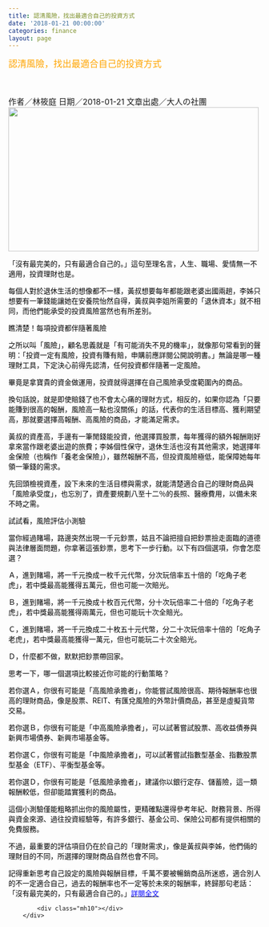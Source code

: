 ```yaml
---
title: 認清風險，找出最適合自己的投資方式
date: '2018-01-21 00:00:00'
categories: finance
layout: page
---
```


<div class="text">
			<div>
	<span style="color:#ffa500;"><span style="font-size:18px;">認清風險，找出最適合自己的投資方式</span></span></div>
<div>
	&nbsp;</div>
<div>
	&nbsp;</div>
<div>
	&nbsp;</div>
<div>
	<span style="font-size:16px;">作者／林筱庭&nbsp;日期／2018-01-21&nbsp;文章出處／大人の社團</span></div>
<div>
	<img alt="" src="https://cw1.tw/CH/club/images/article/201801/article-5a61893ccc80b.jpg" style="height: 287px; width: 500px;"></div>
<p>
	<span style="color:#000000;"><span style="font-size:14px;">「沒有最完美的，只有最適合自己的。」這句至理名言，人生、職場、愛情無一不適用，投資理財也是。</span></span></p>
<p>
	<span style="color:#000000;"><span style="font-size:14px;">每個人對於退休生活的想像都不一樣，黃叔想要每年都能跟老婆出國兩趟，李姊只想要有一筆錢能讓她在安養院怡然自得，黃叔與李姐所需要的「退休資本」就不相同，而他們能承受的投資風險當然也有所差別。</span></span></p>
<p>
	<span style="color:#000000;"><span style="font-size:14px;">瞧清楚！每項投資都伴隨著風險</span></span></p>
<p>
	<span style="color:#000000;"><span style="font-size:14px;">之所以叫「風險」，顧名思義就是「有可能消失不見的機率」，就像那句常看到的聲明：「投資一定有風險，投資有賺有賠，申購前應詳閱公開說明書。」無論是哪一種理財工具，下定決心前得先認清，任何投資都伴隨著一定風險。</span></span></p>
<p>
	<span style="color:#000000;"><span style="font-size:14px;">畢竟是拿寶貴的資金做運用，投資就得選擇在自己風險承受度範圍內的商品。</span></span></p>
<p>
	<span style="color:#000000;"><span style="font-size:14px;">換句話說，就是即使賠錢了也不會太心痛的理財方式，相反的，如果你認為「只要能賺到很高的報酬，風險高一點也沒關係」的話，代表你的生活目標高、獲利期望高，那就要選擇高報酬、高風險的商品，才能滿足需求。</span></span></p>
<p>
	<span style="color:#000000;"><span style="font-size:14px;">黃叔的資產高，手邊有一筆閒錢能投資，他選擇買股票，每年獲得的額外報酬剛好拿來當作跟老婆出遊的旅費；李姊個性保守，退休生活也沒有其他需求，她選擇年金保險（也稱作「養老金保險」），雖然報酬不高，但投資風險極低，能保障她每年領一筆錢的需求。</span></span></p>
<p>
	<span style="font-size:14px;"><span style="color:#000000;">先回頭檢視資產</span><span style="color:#000000;">，設下未來的生活目標與需求，就能清楚適合自己的理財商品與「風險承受度」，也忘別了，資產要規劃八至十二％的長照、醫療費用，以備未來不時之需。</span></span></p>
<p>
	<span style="color:#000000;"><span style="font-size:14px;">試試看，風險評估小測驗</span></span></p>
<p>
	<span style="color:#000000;"><span style="font-size:14px;">當你經過賭場，路邊突然出現一千元鈔票，姑且不論把擅自把鈔票撿走面臨的道德與法律層面問題，你拿著這張鈔票，思考下一步行動。以下有四個選項，你會怎麼選？</span></span></p>
<p>
	<span style="color:#000000;"><span style="font-size:14px;">Ａ，進到賭場，將一千元換成一枚千元代幣，分次玩倍率五十倍的「吃角子老虎」，若中獎最高能獲得五萬元，但也可能一次賠光。</span></span></p>
<p>
	<span style="color:#000000;"><span style="font-size:14px;">Ｂ，進到賭場，將一千元換成十枚百元代幣，分十次玩倍率二十倍的「吃角子老虎」，若中獎最高能獲得兩萬元，但也可能玩十次全賠光。</span></span></p>
<p>
	<span style="color:#000000;"><span style="font-size:14px;">Ｃ，進到賭場，將一千元換成二十枚五十元代幣，分二十次玩倍率十倍的「吃角子老虎」，若中獎最高能獲得一萬元，但也可能玩二十次全賠光。</span></span></p>
<p>
	<span style="color:#000000;"><span style="font-size:14px;">Ｄ，什麼都不做，默默把鈔票帶回家。</span></span></p>
<p>
	<span style="color:#000000;"><span style="font-size:14px;">思考一下，哪一個選項比較接近你可能的行動策略？</span></span></p>
<p>
	<span style="color:#000000;"><span style="font-size:14px;">若你選Ａ，你很有可能是「高風險承擔者」，你能嘗試風險很高、期待報酬率也很高的理財商品，像是股票、REIT、有匯兌風險的外幣計價商品，甚至是虛擬貨幣交易。</span></span></p>
<p>
	<span style="color:#000000;"><span style="font-size:14px;">若你選Ｂ，你很有可能是「中高風險承擔者」，可以試著嘗試股票、高收益債券與新興市場債券、新興市場基金等。</span></span></p>
<p>
	<span style="color:#000000;"><span style="font-size:14px;">若你選Ｃ，你很有可能是「中風險承擔者」，可以試著嘗試指數型基金、指數股票型基金（ETF）、平衡型基金等。</span></span></p>
<p>
	<span style="color:#000000;"><span style="font-size:14px;">若你選Ｄ，你很有可能是「低風險承擔者」，建議你以銀行定存、儲蓄險，這一類報酬較低，但卻能踏實獲利的商品。</span></span></p>
<p>
	<span style="color:#000000;"><span style="font-size:14px;">這個小測驗僅能粗略抓出你的風險屬性，更精確點還得參考年紀、財務背景、所得與資金來源、過往投資經驗等，有許多銀行、基金公司、保險公司都有提供相關的免費服務。</span></span></p>
<p>
	<span style="color:#000000;"><span style="font-size:14px;">不過，最重要的評估項目仍在於自己的「理財需求」，像是黃叔與李姊，他們倆的理財目的不同，所選擇的理財商品自然也會不同。</span></span></p>
<p>
	<span style="color:#000000;"><span style="font-size:14px;">記得重新思考自己設定的風險與報酬目標，千萬不要被暢銷商品所迷惑，適合別人的不一定適合自己，過去的報酬率也不一定等於未來的報酬率，終歸那句老話：「沒有最完美的，只有最適合自己的。」</span></span><a href="https://club.commonhealth.com.tw/article/1131"><span style="color:#0000ff;"><span style="font-size:14px;">詳閱全文</span></span></a></p>

			<div class="mh10"></div>
		</div>